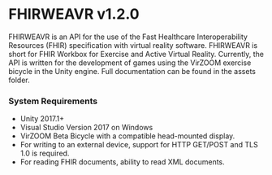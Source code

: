 # FHIRWEAVR v1.2.0

FHIRWEAVR is an API for the use of the Fast Healthcare Interoperability Resources (FHIR) specification with virtual reality software. FHIRWEAVR is short for FHIR Workbox for Exercise and Active Virtual Reality. Currently, the API is written for the development of games using the VirZOOM exercise bicycle in the Unity engine. Full documentation can be found in the assets folder.

### System Requirements 

- Unity 2017.1+
- Visual Studio Version 2017 on Windows
- VirZOOM Beta Bicycle with a compatible head-mounted display.
- For writing to an external device, support for HTTP GET/POST and TLS 1.0 is required.
- For reading FHIR documents, ability to read XML documents.
